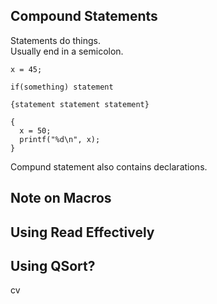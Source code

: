 ## Compound Statements ##
Statements do things.  
Usually end in a semicolon. 
```
x = 45;

if(something) statement

{statement statement statement}

{
  x = 50;
  printf("%d\n", x);
}
```

Compund statement also contains declarations. 


## Note on Macros ##

## Using Read Effectively ##

## Using QSort? ##
cv

